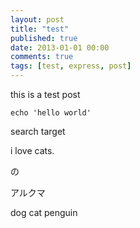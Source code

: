 ```yaml
---
layout: post
title: "test"
published: true
date: 2013-01-01 00:00
comments: true
tags: [test, express, post]
---
```


this is a test post

    echo 'hello world'

search target

i love cats.

の

アルクマ

<!-- more -->

dog cat penguin

